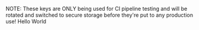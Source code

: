 NOTE: These keys are ONLY being used for CI pipeline testing and will be rotated and switched to secure storage
before they're put to any production use!
Hello World

